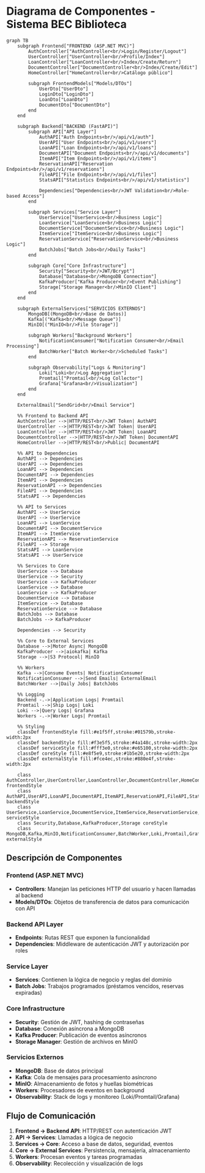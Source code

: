 # Diagrama de Componentes - Sistema BEC Biblioteca

```mermaid
graph TB
    subgraph Frontend["FRONTEND (ASP.NET MVC)"]
        AuthController["AuthController<br/>Login/Register/Logout"]
        UserController["UserController<br/>Profile/Index"]
        LoanController["LoanController<br/>Index/Create/Return"]
        DocumentController["DocumentController<br/>Index/Create/Edit"]
        HomeController["HomeController<br/>Catálogo público"]

        subgraph FrontendModels["Models/DTOs"]
            UserDto["UserDto"]
            LoginDto["LoginDto"]
            LoanDto["LoanDto"]
            DocumentDto["DocumentDto"]
        end
    end

    subgraph Backend["BACKEND (FastAPI)"]
        subgraph API["API Layer"]
            AuthAPI["Auth Endpoints<br/>/api/v1/auth"]
            UserAPI["User Endpoints<br/>/api/v1/users"]
            LoanAPI["Loan Endpoints<br/>/api/v1/loans"]
            DocumentAPI["Document Endpoints<br/>/api/v1/documents"]
            ItemAPI["Item Endpoints<br/>/api/v1/items"]
            ReservationAPI["Reservation Endpoints<br/>/api/v1/reservations"]
            FileAPI["File Endpoints<br/>/api/v1/files"]
            StatsAPI["Statistics Endpoints<br/>/api/v1/statistics"]

            Dependencies["Dependencies<br/>JWT Validation<br/>Role-based Access"]
        end

        subgraph Services["Service Layer"]
            UserService["UserService<br/>Business Logic"]
            LoanService["LoanService<br/>Business Logic"]
            DocumentService["DocumentService<br/>Business Logic"]
            ItemService["ItemService<br/>Business Logic"]
            ReservationService["ReservationService<br/>Business Logic"]
            BatchJobs["Batch Jobs<br/>Daily Tasks"]
        end

        subgraph Core["Core Infrastructure"]
            Security["Security<br/>JWT/Bcrypt"]
            Database["Database<br/>MongoDB Connection"]
            KafkaProducer["Kafka Producer<br/>Event Publishing"]
            Storage["Storage Manager<br/>MinIO Client"]
        end
    end

    subgraph ExternalServices["SERVICIOS EXTERNOS"]
        MongoDB[(MongoDB<br/>Base de Datos)]
        Kafka[("Kafka<br/>Message Queue")]
        MinIO[("MinIO<br/>File Storage")]

        subgraph Workers["Background Workers"]
            NotificationConsumer["Notification Consumer<br/>Email Processing"]
            BatchWorker["Batch Worker<br/>Scheduled Tasks"]
        end

        subgraph Observability["Logs & Monitoring"]
            Loki["Loki<br/>Log Aggregation"]
            Promtail["Promtail<br/>Log Collector"]
            Grafana["Grafana<br/>Visualization"]
        end
    end

    ExternalEmail["SendGrid<br/>Email Service"]

    %% Frontend to Backend API
    AuthController -->|HTTP/REST<br/>JWT Token| AuthAPI
    UserController -->|HTTP/REST<br/>JWT Token| UserAPI
    LoanController -->|HTTP/REST<br/>JWT Token| LoanAPI
    DocumentController -->|HTTP/REST<br/>JWT Token| DocumentAPI
    HomeController -->|HTTP/REST<br/>Public| DocumentAPI

    %% API to Dependencies
    AuthAPI --> Dependencies
    UserAPI --> Dependencies
    LoanAPI --> Dependencies
    DocumentAPI --> Dependencies
    ItemAPI --> Dependencies
    ReservationAPI --> Dependencies
    FileAPI --> Dependencies
    StatsAPI --> Dependencies

    %% API to Services
    AuthAPI --> UserService
    UserAPI --> UserService
    LoanAPI --> LoanService
    DocumentAPI --> DocumentService
    ItemAPI --> ItemService
    ReservationAPI --> ReservationService
    FileAPI --> Storage
    StatsAPI --> LoanService
    StatsAPI --> UserService

    %% Services to Core
    UserService --> Database
    UserService --> Security
    UserService --> KafkaProducer
    LoanService --> Database
    LoanService --> KafkaProducer
    DocumentService --> Database
    ItemService --> Database
    ReservationService --> Database
    BatchJobs --> Database
    BatchJobs --> KafkaProducer

    Dependencies --> Security

    %% Core to External Services
    Database -->|Motor Async| MongoDB
    KafkaProducer -->|aiokafka| Kafka
    Storage -->|S3 Protocol| MinIO

    %% Workers
    Kafka -->|Consume Events| NotificationConsumer
    NotificationConsumer -->|Send Emails| ExternalEmail
    BatchWorker -->|Daily Jobs| BatchJobs

    %% Logging
    Backend -.->|Application Logs| Promtail
    Promtail -->|Ship Logs| Loki
    Loki -->|Query Logs| Grafana
    Workers -.->|Worker Logs| Promtail

    %% Styling
    classDef frontendStyle fill:#e1f5ff,stroke:#01579b,stroke-width:2px
    classDef backendStyle fill:#f3e5f5,stroke:#4a148c,stroke-width:2px
    classDef serviceStyle fill:#fff3e0,stroke:#e65100,stroke-width:2px
    classDef coreStyle fill:#e8f5e9,stroke:#1b5e20,stroke-width:2px
    classDef externalStyle fill:#fce4ec,stroke:#880e4f,stroke-width:2px

    class AuthController,UserController,LoanController,DocumentController,HomeController,UserDto,LoginDto,LoanDto,DocumentDto frontendStyle
    class AuthAPI,UserAPI,LoanAPI,DocumentAPI,ItemAPI,ReservationAPI,FileAPI,StatsAPI,Dependencies backendStyle
    class UserService,LoanService,DocumentService,ItemService,ReservationService,BatchJobs serviceStyle
    class Security,Database,KafkaProducer,Storage coreStyle
    class MongoDB,Kafka,MinIO,NotificationConsumer,BatchWorker,Loki,Promtail,Grafana,ExternalEmail externalStyle
```

## Descripción de Componentes

### Frontend (ASP.NET MVC)
- **Controllers**: Manejan las peticiones HTTP del usuario y hacen llamadas al backend
- **Models/DTOs**: Objetos de transferencia de datos para comunicación con API

### Backend API Layer
- **Endpoints**: Rutas REST que exponen la funcionalidad
- **Dependencies**: Middleware de autenticación JWT y autorización por roles

### Service Layer
- **Services**: Contienen la lógica de negocio y reglas del dominio
- **Batch Jobs**: Trabajos programados (préstamos vencidos, reservas expiradas)

### Core Infrastructure
- **Security**: Gestión de JWT, hashing de contraseñas
- **Database**: Conexión asíncrona a MongoDB
- **Kafka Producer**: Publicación de eventos asíncronos
- **Storage Manager**: Gestión de archivos en MinIO

### Servicios Externos
- **MongoDB**: Base de datos principal
- **Kafka**: Cola de mensajes para procesamiento asíncrono
- **MinIO**: Almacenamiento de fotos y huellas biométricas
- **Workers**: Procesadores de eventos en background
- **Observability**: Stack de logs y monitoreo (Loki/Promtail/Grafana)

## Flujo de Comunicación

1. **Frontend → Backend API**: HTTP/REST con autenticación JWT
2. **API → Services**: Llamadas a lógica de negocio
3. **Services → Core**: Acceso a base de datos, seguridad, eventos
4. **Core → External Services**: Persistencia, mensajería, almacenamiento
5. **Workers**: Procesan eventos y tareas programadas
6. **Observability**: Recolección y visualización de logs
